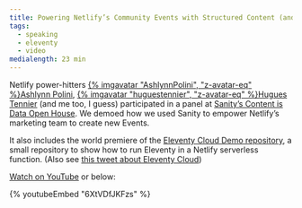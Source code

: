 ```yaml
---
title: Powering Netlify’s Community Events with Structured Content (and a preview of Eleventy Cloud)
tags:
  - speaking
  - eleventy
  - video
medialength: 23 min
---
```

Netlify power-hitters [{% imgavatar "AshlynnPolini", "z-avatar-eq" %}Ashlynn Polini](https://twitter.com/AshlynnPolini), [{% imgavatar "huguestennier", "z-avatar-eq" %}Hugues Tennier](https://twitter.com/huguestennier) (and me too, I guess) participated in a panel at [Sanity’s Content is Data Open House](https://www.sanity.io/content-is-data-open-house-2021). We demoed how we used Sanity to empower Netlify’s marketing team to create new Events.

It also includes the world premiere of the [Eleventy Cloud Demo repository](https://github.com/11ty/demo-eleventy-cloud/), a small repository to show how to run Eleventy in a Netlify serverless function. (Also see [this tweet about Eleventy Cloud](https://twitter.com/zachleat/status/1365091172138569730))

[Watch on YouTube](https://www.youtube.com/watch?v=6XtVDfJKFzs) or below:

{% youtubeEmbed "6XtVDfJKFzs" %}

